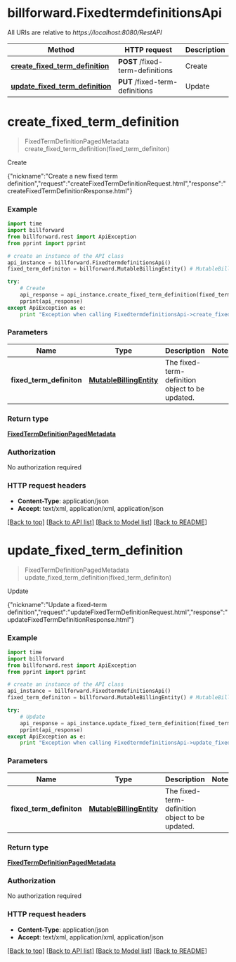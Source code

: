 # billforward.FixedtermdefinitionsApi

All URIs are relative to *https://localhost:8080/RestAPI*

Method | HTTP request | Description
------------- | ------------- | -------------
[**create_fixed_term_definition**](FixedtermdefinitionsApi.md#create_fixed_term_definition) | **POST** /fixed-term-definitions | Create
[**update_fixed_term_definition**](FixedtermdefinitionsApi.md#update_fixed_term_definition) | **PUT** /fixed-term-definitions | Update


# **create_fixed_term_definition**
> FixedTermDefinitionPagedMetadata create_fixed_term_definition(fixed_term_definiton)

Create

{\"nickname\":\"Create a new fixed term definition\",\"request\":\"createFixedTermDefinitionRequest.html\",\"response\":\"createFixedTermDefinitionResponse.html\"}

### Example 
```python
import time
import billforward
from billforward.rest import ApiException
from pprint import pprint

# create an instance of the API class
api_instance = billforward.FixedtermdefinitionsApi()
fixed_term_definiton = billforward.MutableBillingEntity() # MutableBillingEntity | The fixed-term-definition object to be updated.

try: 
    # Create
    api_response = api_instance.create_fixed_term_definition(fixed_term_definiton)
    pprint(api_response)
except ApiException as e:
    print "Exception when calling FixedtermdefinitionsApi->create_fixed_term_definition: %s\n" % e
```

### Parameters

Name | Type | Description  | Notes
------------- | ------------- | ------------- | -------------
 **fixed_term_definiton** | [**MutableBillingEntity**](MutableBillingEntity.md)| The fixed-term-definition object to be updated. | 

### Return type

[**FixedTermDefinitionPagedMetadata**](FixedTermDefinitionPagedMetadata.md)

### Authorization

No authorization required

### HTTP request headers

 - **Content-Type**: application/json
 - **Accept**: text/xml, application/xml, application/json

[[Back to top]](#) [[Back to API list]](../README.md#documentation-for-api-endpoints) [[Back to Model list]](../README.md#documentation-for-models) [[Back to README]](../README.md)

# **update_fixed_term_definition**
> FixedTermDefinitionPagedMetadata update_fixed_term_definition(fixed_term_definiton)

Update

{\"nickname\":\"Update a fixed-term definition\",\"request\":\"updateFixedTermDefinitionRequest.html\",\"response\":\"updateFixedTermDefinitionResponse.html\"}

### Example 
```python
import time
import billforward
from billforward.rest import ApiException
from pprint import pprint

# create an instance of the API class
api_instance = billforward.FixedtermdefinitionsApi()
fixed_term_definiton = billforward.MutableBillingEntity() # MutableBillingEntity | The fixed-term-definition object to be updated.

try: 
    # Update
    api_response = api_instance.update_fixed_term_definition(fixed_term_definiton)
    pprint(api_response)
except ApiException as e:
    print "Exception when calling FixedtermdefinitionsApi->update_fixed_term_definition: %s\n" % e
```

### Parameters

Name | Type | Description  | Notes
------------- | ------------- | ------------- | -------------
 **fixed_term_definiton** | [**MutableBillingEntity**](MutableBillingEntity.md)| The fixed-term-definition object to be updated. | 

### Return type

[**FixedTermDefinitionPagedMetadata**](FixedTermDefinitionPagedMetadata.md)

### Authorization

No authorization required

### HTTP request headers

 - **Content-Type**: application/json
 - **Accept**: text/xml, application/xml, application/json

[[Back to top]](#) [[Back to API list]](../README.md#documentation-for-api-endpoints) [[Back to Model list]](../README.md#documentation-for-models) [[Back to README]](../README.md)

